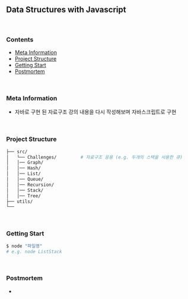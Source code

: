 ## **Data Structures with Javascript**

</br>

### **Contents**

- [Meta Information](#Meta-Information)
- [Project Structure](#Project-structure)
- [Getting Start](#Getting-Start)
- [Postmortem](#Postmortem)

</br>

### **Meta Information**

- 자바로 구현 된 자료구조 강의 내용을 다시 작성해보며 자바스크립트로 구현

</br>

### **Project Structure**

```bash
├── src/
│   └── Challenges/         # 자료구조 응용 (e.g. 두개의 스택을 사용한 큐)
│   │── Graph/
│   │── Hash/
│   │── List/
│   │── Queue/
│   │── Recursion/
│   │── Stack/
│   │── Tree/
├── utils/
└──
```

</br>

### **Getting Start**

```bash
$ node "파일명"
# e.g. node ListStack
```

</br>

### **Postmortem**

-
